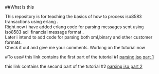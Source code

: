 ##What is this

This repository is for teaching the basics of how to process iso8583 transactions using erlang .  
Right now i have added erlang code for parsing messages sent using iso8583 acii financial message format .   
Later i intend to add code for parsing both xml,binary and other customer formats.   
 Check it out and give me your comments. Working on the tutorial now 

#To use#
this link contains the first part of the tutorial 
#1 [parsing iso part 1](https://nayibor.github.io/post/73e0ec2ac943bfecb47acbe2e603f814/)

this link contains the second part of the tutorial #2
[parsing iso part 2](https://nayibor.github.io/post/4948d52595d68beab6dd3a919db6d115/)

